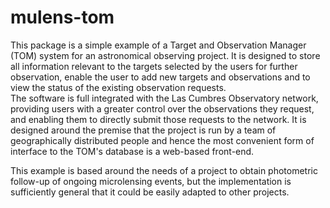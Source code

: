# mulens-tom

This package is a simple example of a Target and Observation Manager (TOM) system for an astronomical observing project.  It is designed to store all information relevant to the targets selected by the users for further observation, enable the user to add new targets and observations and to view the status of the existing observation requests.  
The software is full integrated with the Las Cumbres Observatory network, providing users with a greater control over the observations they request, and enabling them to directly submit those requests to the network.  It is designed around the premise that the project is run by a team of geographically distributed people and hence the most convenient form of interface to the TOM's database is a web-based front-end.  

This example is based around the needs of a project to obtain photometric follow-up of ongoing microlensing events, but the implementation is sufficiently general that it could be easily adapted to other projects.  
